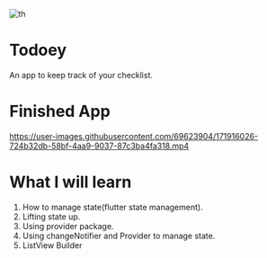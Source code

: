 ![th](https://user-images.githubusercontent.com/69623904/171915495-3ed1ea87-19b8-4d2c-8f03-42f12faf2a6f.jpg)


# Todoey
An app to keep track of your checklist.


# Finished App


https://user-images.githubusercontent.com/69623904/171916026-724b32db-58bf-4aa9-9037-87c3ba4fa318.mp4


# What I will learn

1) How to manage state(flutter state management).
2) Lifting state up.
3) Using provider package.
4) Using changeNotifier and Provider to manage state.
5) ListView Builder



